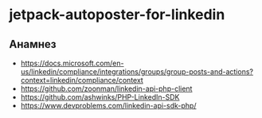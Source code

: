 # jetpack-autoposter-for-linkedin

## Анамнез
- https://docs.microsoft.com/en-us/linkedin/compliance/integrations/groups/group-posts-and-actions?context=linkedin/compliance/context
- https://github.com/zoonman/linkedin-api-php-client
- https://github.com/ashwinks/PHP-LinkedIn-SDK
- https://www.devproblems.com/linkedin-api-sdk-php/
